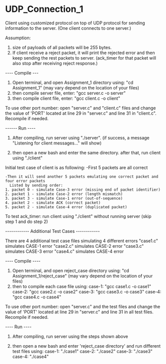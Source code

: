 # UDP_Connection_1
Client using customized protocol on top of UDP protocol for sending information to the server.
(One client connects to one server.)


Assumption: 
1. size of payloads of all packets will be 255 bytes. 
2. If client receive a reject packet, it will print the rejected error and then keep sending the rest packets to server. (ack_timer for that packet will also stop after receiving reject response.)


---- Compile ---

 1. Open terminal, and open Assignment_1 directory using: "cd Assignment_1" 
    (may vary depend on the location of your files)
 2. then compile server file, enter: "gcc server.c -o server"
 3. then compile client file, enter: "gcc client.c -o client"

To use other port number: open "server.c" and "client.c" files and change the value of 'PORT' located at line 29 in "server.c" and line 31 in "client.c". Recompile if needed.


------ Run ----

 1. After compiling, run server using "./server". 
   (if success, a message "Listening for client messages..." will show)

 2. then open a new bash and enter the same directory. after that, run client using "./client"


  Initial test case of client is as following:
    -First 5 packets are all correct

    -Then it will send another 5 packets emulating one correct packet and four error packets
      Listed by sending order:
  	1. packet 0 - simulate Case-3 error (missing end of packet identifier)
  	2. packet 1 - simulate Case-2 error (length mismatch)
  	3. packet 3 - simulate Case-1 error (out-of-sequence)
  	4. packet 2 - simulate ACK (correct packet)
  	5. packet 2 - simulate Case-4 error (duplicated packet)


To test ack_timer: run client using "./client" without running server (skip step 1 and do step 2)






------------ Additional Test Cases ------------

There are 4 additional test case files simulating 4 different errors
  "case1.c" simulates CASE-1 error
  "case2.c" simulates CASE-2 error
  "case3.c" simulates CASE-3 error
  "case4.c" simulates CASE-4 error

---- Compile ----

  1. Open terminal, and open reject_case directory using: "cd Assignment_1/reject_case" 
     (may vary depend on the location of your files)
  2. then to compile each case file using:
      case-1: "gcc case1.c -o case1"
      case-2: "gcc case2.c -o case2"
      case-3: "gcc case3.c -o case3"
      case-4: "gcc case4.c -o case4"

To use other port number: open "server.c" and the test files and change the value of 'PORT' located at line 29 in "server.c" and line 31 in all test files. Recompile if needed.



---- Run ----

 1. After compiling, run server using the steps shown above

 2. then open a new bash and enter 'reject_case directory' and run different test files using:
      case-1: "./case1"
      case-2: "./case2"
      case-3: "./case3"
      case-4: "./case4"
